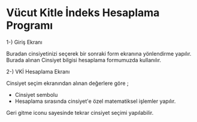 # Vücut Kitle İndeks Hesaplama Programı

1-) Giriş Ekranı

  Buradan cinsiyetinizi seçerek bir sonraki form ekranına yönlendirme yapılır. Burada alınan Cinsiyet bilgisi hesaplama formumuzda kullanılır.
 
2-) VKİ Hesaplama Ekranı

  Cinsiyet seçim ekranından alınan değerlere göre ;
  - Cinsiyet sembolu
  - Hesaplama sırasında cinsiyet'e özel matematiksel işlemler
  yapılır.
  
  Geri gitme iconu sayesinde tekrar cinsiyet seçimi yapılabilir.
